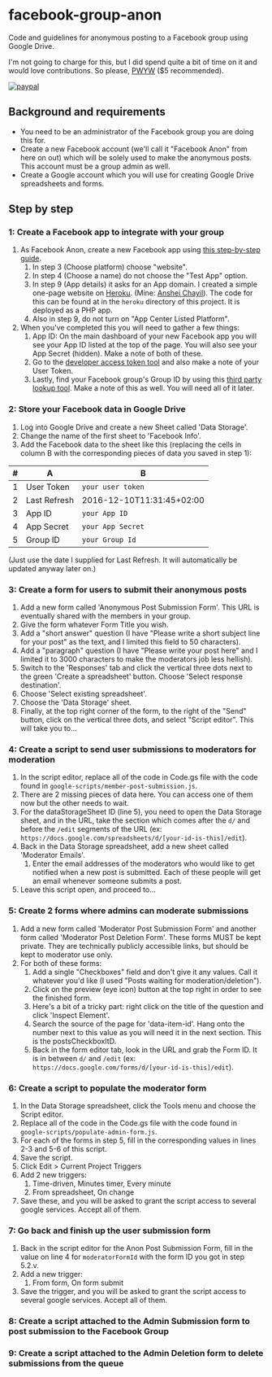 # facebook-group-anon
Code and guidelines for anonymous posting to a Facebook group using Google Drive.

I'm not going to charge for this, but I did spend quite a bit of time on it and would love contributions. So please, [PWYW](https://en.wikipedia.org/wiki/Pay_what_you_want) ($5 recommended).

[![paypal](https://www.paypalobjects.com/en_US/i/btn/btn_donate_LG.gif)](https://www.paypal.com/cgi-bin/webscr?cmd=_s-xclick&hosted_button_id=T7B8GJUUWWGGE)

## Background and requirements
* You need to be an administrator of the Facebook group you are doing this for.
* Create a new Facebook account (we'll call it "Facebook Anon" from here on out) which will be solely used to make the anonymous posts. This account must be a group admin as well.
* Create a Google account which you will use for creating Google Drive spreadsheets and forms.

## Step by step
### 1: Create a Facebook app to integrate with your group
1. As Facebook Anon, create a new Facebook app using [this step-by-step guide](https://www.popwebdesign.net/how-to-create-facebook-app.html). 
    1. In step 3 (Choose platform) choose "website".
    1. In step 4 (Choose a name) do not choose the "Test App" option.
    1. In step 9 (App details) it asks for an App domain. I created a simple one-page website on [Heroku](https://www.heroku.com/). (Mine: [Anshei Chayil](https://anshei-chayil-anon.herokuapp.com/)). The code for this can be found at in the `heroku` directory of this project. It is deployed as a PHP app.
    1. Also in step 9, do not turn on "App Center Listed Platform".
1. When you've completed this you will need to gather a few things:
    1. App ID: On the main dashboard of your new Facebook app you will see your App ID listed at the top of the page. You will also see your App Secret (hidden). Make a note of both of these. 
    1. Go to the [developer access token tool](https://developers.facebook.com/tools/accesstoken/) and also make a note of your User Token.
    1. Lastly, find your Facebook group's Group ID by using this [third party lookup tool](http://lookup-id.com/#). Make a note of this as well. You will need all of it later.
    
### 2: Store your Facebook data in Google Drive
1. Log into Google Drive and create a new Sheet called 'Data Storage'.
1. Change the name of the first sheet to 'Facebook Info'.
1. Add the Facebook data to the sheet like this (replacing the cells in column B with the corresponding pieces of data you saved in step 1): 

#|A | B
--- | --- | ---
1 | User Token | `your user token`
2 | Last Refresh | 2016-12-10T11:31:45+02:00
3 | App ID | `your App ID`
4 | App Secret | `your App Secret`
5 | Group ID | `your Group Id`

(Just use the date I supplied for Last Refresh. It will automatically be updated anyway later on.)

### 3: Create a form for users to submit their anonymous posts
1. Add a new form called 'Anonymous Post Submission Form'. This URL is eventually shared with the members in your group.
1. Give the form whatever Form Title you wish.
1. Add a "short answer" question (I have "Please write a short subject line for your post" as the text, and I limited this field to 50 characters).
1. Add a "paragraph" question (I have "Please write your post here" and I limited it to 3000 characters to make the moderators job less hellish).
1. Switch to the 'Responses' tab and click the vertical three dots next to the green 'Create a spreadsheet' button. Choose 'Select response destination'.
1. Choose 'Select existing spreadsheet'.
1. Choose the 'Data Storage' sheet.
1. Finally, at the top right corner of the form, to the right of the "Send" button, click on the vertical three dots, and select "Script editor". This will take you to...

### 4: Create a script to send user submissions to moderators for moderation
1. In the script editor, replace all of the code in Code.gs file with the code found in `google-scripts/member-post-submission.js`.
1. There are 2 missing pieces of data here. You can access one of them now but the other needs to wait.
1. For the dataStorageSheet ID (line 5), you need to open the Data Storage sheet, and in the URL, take the section which comes after the `d/` and before the `/edit` segments of the URL (ex: `https://docs.google.com/spreadsheets/d/[your-id-is-this]/edit`).
1. Back in the Data Storage spreadsheet, add a new sheet called 'Moderator Emails'.
    1. Enter the email addresses of the moderators who would like to get notified when a new post is submitted. Each of these people will get an email whenever someone submits a post.
1. Leave this script open, and proceed to... 

### 5: Create 2 forms where admins can moderate submissions
1. Add a new form called 'Moderator Post Submission Form' and another form called 'Moderator Post Deletion Form'. These forms MUST be kept private. They are technically publicly accessible links, but should be kept to moderator use only.
1. For both of these forms:
    1. Add a single "Checkboxes" field and don't give it any values. Call it whatever you'd like (I used "Posts waiting for moderation/deletion").
    1. Click on the preview (eye icon) button at the top right in order to see the finished form.
    1. Here's a bit of a tricky part: right click on the title of the question and click 'Inspect Element'.
    1. Search the source of the page for 'data-item-id'. Hang onto the number next to this value as you will need it in the next section. This is the postsCheckboxItD.
    1. Back in the form editor tab, look in the URL and grab the Form ID. It is in between `d/` and `/edit` (ex: `https://docs.google.com/forms/d/[your-id-is-this]/edit`).

### 6: Create a script to populate the moderator form
1. In the Data Storage spreadsheet, click the Tools menu and choose the Script editor.
1. Replace all of the code in the Code.gs file with the code found in `google-scripts/populate-admin-form.js`.
1. For each of the forms in step 5, fill in the corresponding values in lines 2-3 and 5-6 of this script.
1. Save the script.
1. Click Edit > Current Project Triggers
1. Add 2 new triggers:
    1. Time-driven, Minutes timer, Every minute
    1. From spreadsheet, On change
1. Save these, and you will be asked to grant the script access to several google services. Accept all of them.

### 7: Go back and finish up the user submission form
1. Back in the script editor for the Anon Post Submission Form, fill in the value on line 4 for `moderatorFormId` with the form ID you got in step 5.2.v.
1. Add a new trigger:
    1. From form, On form submit
1. Save the trigger, and you will be asked to grant the script access to several google services. Accept all of them.

### 8: Create a script attached to the Admin Submission form to post submission to the Facebook Group


### 9: Create a script attached to the Admin Deletion form to delete submissions from the queue 



















